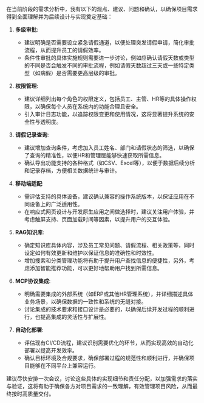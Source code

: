 在当前阶段的需求分析中，我有以下的观点、建议、问题和确认，以确保项目需求得到全面理解并为后续设计与实现奠定基础：

1. **多级审批**:
   - 建议明确是否需要设立紧急请假通道，以便处理突发请假申请，简化审批流程，从而提升员工的请假效率。
   - 条件性审批的具体实施规则需要进一步讨论，例如应确认请假天数或类型的不同是否会触发不同的审批流程，例如请假天数超过三天或一些特定类型（如病假）是否需要更高层级的审批。

2. **权限管理**:
   - 建议详细列出每个角色的权限定义，包括员工、主管、HR等的具体操作权限，以确保每个人员在系统内的功能合理且安全。
   - 引入审计日志功能，以追踪权限变更和使用情况，这将显著提升系统的安全性与透明度。

3. **请假记录查询**:
   - 建议增加查询条件，考虑加入员工姓名、部门和请假状态的筛选，以确保了查询的精准性，以便HR和管理层能够快速获取所需信息。
   - 确认导出功能支持的各种格式（如CSV、Excel等），以便于数据后续分析和记录存档，方便相关数据统计与审计。

4. **移动端适配**:
   - 需评估支持的具体设备，建议确认兼容的操作系统版本，以保证应用在不同设备上的广泛适用性。
   - 在响应式网页设计与开发原生应用之间做选择时，建议关注用户体验，并考虑触屏支持、页面加载时间等因素，以提升用户的交互体验。

5. **RAG知识库**:
   - 确定知识库具体内容，涉及员工常见问题、请假流程、相关政策等，同时设定如何有效更新和维护以保证信息的准确性和时效性。
   - 增加搜索和分类管理功能将有助于提升用户查找信息的便捷性，另外，考虑添加智能推荐功能，可以更好地帮助用户找到所需信息。

6. **MCP协议集成**:
   - 明确需要集成的外部系统（如ERP或其他HR管理系统），并详细描述具体业务场景，以确保数据的一致性和系统的无缝对接。
   - 讨论集成的技术要求和接口设计是必要的，以确保后续开发过程的顺利进行，也提高集成的灵活性与扩展性。

7. **自动化部署**:
   - 评估现有CI/CD流程，建议识别需要优化的环节，从而实现高效的自动化部署以提高开发效率。
   - 确认目标环境及合规要求，确保部署过程的规范性和顺利进行，并确保项目能够在不同平台上兼容运行。

建议尽快安排一次会议，讨论这些具体的实现细节和责任分配，以加强需求的落实与验证，这将有助于确保各方对项目需求的一致理解，有效管理项目风险，从而最终按时高质量交付。
